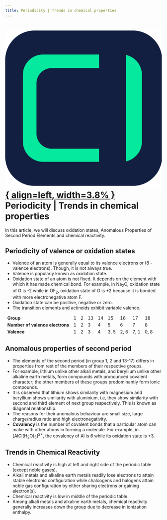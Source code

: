 ```yaml
---
title: Periodicity | Trends in chemical properties
---
```


# [![ChemistryEdu Logo](../../images/favicon.svg){ align=left, width=3.8% }](../../index.md)  Periodicity | Trends in chemical properties

In this article, we will discuss oxidation states, Anomalous Properties of Second Period Elements and chemical reactivity.

## Periodicity of valence or oxidation states

* Valence of an atom is generally equal to its valence electrons or (8 - valence electrons). Though, it is not always true.
* Valence is popularly known as oxidation state.
* Oxidation state of an atom is not fixed. It depends on the element with which it has made chemical bond. For example, in Na<sub>2</sub>O, oxidation state of O is -2 while in OF<sub>2</sub>, oxidation state of O is +2
  because it is bonded with more electronegative atom F.
* Oxidation state can be positive, negative or zero.
* The transition elements and actinoids exhibit variable valence.

<table>
    <thead>
    <tr>
        <td><strong>Group</strong></td>
        <td>1</td>
        <td>2</td>
        <td>13</td>
        <td>14</td>
        <td>15</td>
        <td>16</td>
        <td>17</td>
        <td>18</td>
    </tr>
    <tr>
        <td><strong>Number of valence electrons</strong></td>
        <td>1</td>
        <td>2</td>
        <td>3</td>
        <td>4</td>
        <td>5</td>
        <td>6</td>
        <td>7</td>
        <td>8</td>
    </tr>
    <tr>
        <td><strong>Valence</strong></td>
        <td>1</td>
        <td>2</td>
        <td>3</td>
        <td>4</td>
        <td>3, 5</td>
        <td>2, 6</td>
        <td>7, 1</td>
        <td>0, 8</td>
    </tr>
    </thead>
</table>

## Anomalous properties of second period

* The elements of the second period (in group 1, 2 and 13-17) differs in properties from rest of the members of their respective groups.
* For example, lithium unlike other alkali metals, and beryllium unlike other alkaline earth metals, form compounds with pronounced covalent character; the other members of these groups predominantly form ionic compounds.
* It is observed that lithium shows similarity with magnesium and beryllium shows similarity with aluminium, i.e, they show similarity with second and third element of next group respectively. This is known as diagonal relationship.
* The reasons for their anomalous behaviour are small size, large charge/radius ratio and high electronegativity.
* **Covalency** is the number of covalent bonds that a particular atom can make with other atoms in forming a molecule. For example, in [AlCl(H<sub>2</sub>O)<sub>5</sub>]<sup>2+</sup>, the covalency of Al is 6 while its oxidation state is +3.

## Trends in Chemical Reactivity

* Chemical reactivity is high at left and right side of the periodic table (except noble gases).
* Alkali metals and alkaline earth metals readily lose electrons to attain stable electronic configuration while chalcogens and halogens attain noble gas configuration by either sharing electrons or gaining electron(s).
* Chemical reactivity is low in middle of the periodic table.
* Among alkali metals and alkaline earth metals, chemical reactivity generally increases down the group due to decrease in ionization enthalpy.